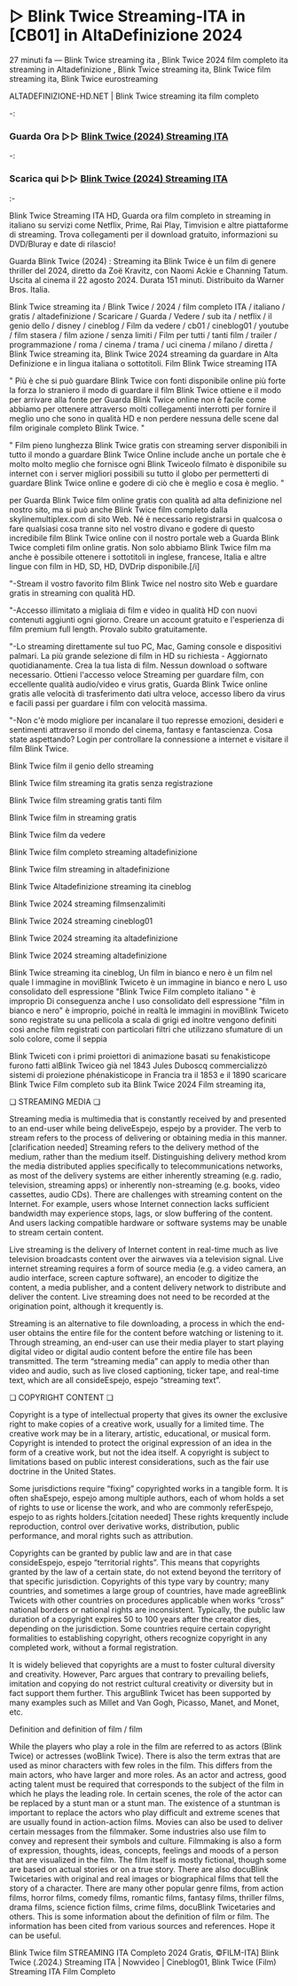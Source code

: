 # ▷ Blink Twice Streaming-ITA in [CB01] in AltaDefinizione 2024

27 minuti fa — Blink Twice streaming ita , Blink Twice 2024 film completo ita streaming in Altadefinizione , Blink Twice streaming ita, Blink Twice film streaming ita, Blink Twice eurostreaming

ALTADEFINIZIONE-HD.NET | Blink Twice streaming ita film completo

-:
 
### Guarda Ora ▷▷ [Blink Twice (2024) Streaming ITA](https://t.co/Cn9zz6GahS)
-:
### Scarica qui ▷▷ [Blink Twice (2024) Streaming ITA](https://t.co/Cn9zz6GahS)

:-

Blink Twice Streaming ITA HD, Guarda ora film completo in streaming in italiano su servizi come Netflix, Prime, Rai Play, Timvision e altre piattaforme di streaming. Trova collegamenti per il download gratuito, informazioni su DVD/Bluray e date di rilascio!

Guarda Blink Twice (2024) : Streaming ita Blink Twice è un film di genere thriller del 2024, diretto da Zoë Kravitz, con Naomi Ackie e Channing Tatum. Uscita al cinema il 22 agosto 2024. Durata 151 minuti. Distribuito da Warner Bros. Italia.

Blink Twice streaming ita / Blink Twice / 2024 / film completo ITA / italiano / gratis / altadefinizione / Scaricare / Guarda / Vedere / sub ita / netflix / il genio dello / disney / cineblog / Film da vedere / cb01 / cineblog01 / youtube / film stasera / film azione / senza limiti / Film per tutti / tanti film / trailer / programmazione / roma / cinema / trama / uci cinema / milano / diretta / Blink Twice streaming ita, Blink Twice 2024 streaming da guardare in Alta Definizione e in lingua italiana o sottotitoli. Film Blink Twice streaming ITA

" Più è che si può guardare Blink Twice con fonti disponibile online più forte la forza lo straniero il modo di guardare il film Blink Twice ottiene e il modo per arrivare alla fonte per Guarda Blink Twice online non è facile come abbiamo per ottenere attraverso molti collegamenti interrotti per fornire il meglio uno che sono in qualità HD e non perdere nessuna delle scene dal film originale completo Blink Twice. "

" Film pieno lunghezza Blink Twice gratis con streaming server disponibili in tutto il mondo a guardare Blink Twice Online include anche un portale che è molto molto meglio che fornisce ogni Blink Twiceolo filmato è disponibile su internet con i server migliori possibili su tutto il globo per permetterti di guardare Blink Twice online e godere di ciò che è meglio e cosa è meglio. "

per Guarda Blink Twice film online gratis con qualità ad alta definizione nel nostro sito, ma si può anche Blink Twice film completo dalla skylinemultiplex.com di sito Web. Né è necessario registrarsi in qualcosa o fare qualsiasi cosa tranne sito nel vostro divano e godere di questo incredibile film Blink Twice online con il nostro portale web a Guarda Blink Twice completi film online gratis. Non solo abbiamo Blink Twice film ma anche è possibile ottenere i sottotitoli in inglese, francese, Italia e altre lingue con film in HD, SD, HD, DVDrip disponibile.[/i]

"-Stream il vostro favorito film Blink Twice nel nostro sito Web e guardare gratis in streaming con qualità HD.

"-Accesso illimitato a migliaia di film e video in qualità HD con nuovi contenuti aggiunti ogni giorno. Creare un account gratuito e l'esperienza di film premium full length. Provalo subito gratuitamente.

"-Lo streaming direttamente sul tuo PC, Mac, Gaming console e dispositivi palmari. La più grande selezione di film in HD su richiesta - Aggiornato quotidianamente. Crea la tua lista di film. Nessun download o software necessario. Ottieni l'accesso veloce Streaming per guardare film, con eccellente qualità audio/video e virus gratis, Guarda Blink Twice online gratis alle velocità di trasferimento dati ultra veloce, accesso libero da virus e facili passi per guardare i film con velocità massima.

"-Non c'è modo migliore per incanalare il tuo represse emozioni, desideri e sentimenti attraverso il mondo del cinema, fantasy e fantascienza. Cosa state aspettando? Login per controllare la connessione a internet e visitare il film Blink Twice.

Blink Twice film il genio dello streaming

Blink Twice film streaming ita gratis senza registrazione

Blink Twice film streaming gratis tanti film

Blink Twice film in streaming gratis

Blink Twice film da vedere

Blink Twice film completo streaming altadefinizione

Blink Twice film streaming in altadefinizione

Blink Twice Altadefinizione streaming ita cineblog

Blink Twice 2024 streaming filmsenzalimiti

Blink Twice 2024 streaming cineblog01

Blink Twice 2024 streaming ita altadefinizione

Blink Twice 2024 streaming altadefinizione

Blink Twice streaming ita cineblog, Un film in bianco e nero è un film nel quale l immagine in moviBlink Twiceto è un immagine in bianco e nero L uso consolidato dell espressione "Blink Twice Film completo italiano " è improprio Di conseguenza anche l uso consolidato dell espressione "film in bianco e nero" è improprio, poiché in realtà le immagini in moviBlink Twiceto sono registrate su una pellicola a scala di grigi ed inoltre vengono definiti così anche film registrati con particolari filtri che utilizzano sfumature di un solo colore, come il seppia

Blink Twiceti con i primi proiettori di animazione basati su fenakisticope furono fatti alBlink Twiceo già nel 1843 Jules Duboscq commercializzò sistemi di proiezione phénakisticope in Francia tra il 1853 e il 1890 scaricare Blink Twice Film completo sub ita Blink Twice 2024 Film streaming ita,

❏ STREAMING MEDIA ❏

Streaming media is multimedia that is constantly received by and presented to an end-user while being deliveEspejo, espejo by a provider. The verb to stream refers to the process of delivering or obtaining media in this manner.[clarification needed] Streaming refers to the delivery method of the medium, rather than the medium itself. Distinguishing delivery method krom the media distributed applies specifically to telecommunications networks, as most of the delivery systems are either inherently streaming (e.g. radio, television, streaming apps) or inherently non-streaming (e.g. books, video cassettes, audio CDs). There are challenges with streaming content on the Internet. For example, users whose Internet connection lacks sufficient bandwidth may experience stops, lags, or slow buffering of the content. And users lacking compatible hardware or software systems may be unable to stream certain content.

Live streaming is the delivery of Internet content in real-time much as live television broadcasts content over the airwaves via a television signal. Live internet streaming requires a form of source media (e.g. a video camera, an audio interface, screen capture software), an encoder to digitize the content, a media publisher, and a content delivery network to distribute and deliver the content. Live streaming does not need to be recorded at the origination point, although it krequently is.

Streaming is an alternative to file downloading, a process in which the end-user obtains the entire file for the content before watching or listening to it. Through streaming, an end-user can use their media player to start playing digital video or digital audio content before the entire file has been transmitted. The term “streaming media” can apply to media other than video and audio, such as live closed captioning, ticker tape, and real-time text, which are all consideEspejo, espejo “streaming text”.

❏ COPYRIGHT CONTENT ❏

Copyright is a type of intellectual property that gives its owner the exclusive right to make copies of a creative work, usually for a limited time. The creative work may be in a literary, artistic, educational, or musical form. Copyright is intended to protect the original expression of an idea in the form of a creative work, but not the idea itself. A copyright is subject to limitations based on public interest considerations, such as the fair use doctrine in the United States.

Some jurisdictions require “fixing” copyrighted works in a tangible form. It is often shaEspejo, espejo among multiple authors, each of whom holds a set of rights to use or license the work, and who are commonly referEspejo, espejo to as rights holders.[citation needed] These rights krequently include reproduction, control over derivative works, distribution, public performance, and moral rights such as attribution.

Copyrights can be granted by public law and are in that case consideEspejo, espejo “territorial rights”. This means that copyrights granted by the law of a certain state, do not extend beyond the territory of that specific jurisdiction. Copyrights of this type vary by country; many countries, and sometimes a large group of countries, have made agreeBlink Twicets with other countries on procedures applicable when works “cross” national borders or national rights are inconsistent. Typically, the public law duration of a copyright expires 50 to 100 years after the creator dies, depending on the jurisdiction. Some countries require certain copyright formalities to establishing copyright, others recognize copyright in any completed work, without a formal registration.

It is widely believed that copyrights are a must to foster cultural diversity and creativity. However, Parc argues that contrary to prevailing beliefs, imitation and copying do not restrict cultural creativity or diversity but in fact support them further. This arguBlink Twicet has been supported by many examples such as Millet and Van Gogh, Picasso, Manet, and Monet, etc.

Definition and definition of film / film

While the players who play a role in the film are referred to as actors (Blink Twice) or actresses (woBlink Twice). There is also the term extras that are used as minor characters with few roles in the film. This differs from the main actors, who have larger and more roles. As an actor and actress, good acting talent must be required that corresponds to the subject of the film in which he plays the leading role. In certain scenes, the role of the actor can be replaced by a stunt man or a stunt man. The existence of a stuntman is important to replace the actors who play difficult and extreme scenes that are usually found in action-action films. Movies can also be used to deliver certain messages from the filmmaker. Some industries also use film to convey and represent their symbols and culture. Filmmaking is also a form of expression, thoughts, ideas, concepts, feelings and moods of a person that are visualized in the film. The film itself is mostly fictional, though some are based on actual stories or on a true story. There are also docuBlink Twicetaries with original and real images or biographical films that tell the story of a character. There are many other popular genre films, from action films, horror films, comedy films, romantic films, fantasy films, thriller films, drama films, science fiction films, crime films, docuBlink Twicetaries and others. This is some information about the definition of film or film. The information has been cited from various sources and references. Hope it can be useful.

Blink Twice film STREAMING ITA Completo 2024 Gratis, ©FILM-ITA] Blink Twice (.2024.) Streaming ITA | Nowvideo | Cineblog01, Blink Twice (Film) Streaming ITA Film Completo
